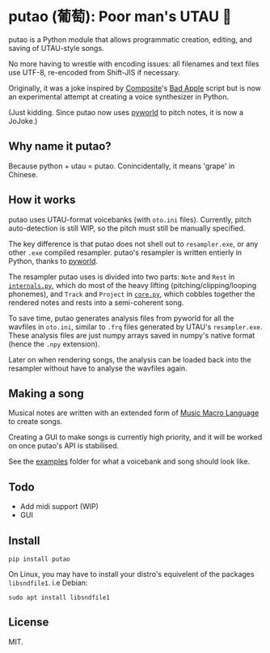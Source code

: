 # putao (葡萄): Poor man's UTAU 🍇

putao is a Python module that allows programmatic creation, editing, and saving of UTAU-style songs.

No more having to wrestle with encoding issues: all filenames and text files use UTF-8, re-encoded from Shift-JIS if necessary.

Originally, it was a joke inspired by [Composite]'s [Bad Apple] script but is now an experimental attempt at creating a voice synthesizer in Python.

(Just kidding. Since putao now uses [pyworld] to pitch notes, it is now a JoJoke.)

## Why name it putao?

Because python + utau = putao. Conincidentally, it means 'grape' in Chinese.

## How it works

putao uses UTAU-format voicebanks (with `oto.ini` files).
Currently, pitch auto-detection is still WIP, so the pitch must still be manually specified.

The key difference is that putao does not shell out to `resampler.exe`, or any other `.exe` compiled resampler.
putao's resampler is written entierly in Python, thanks to [pyworld].

The resampler putao uses is divided into two parts:
`Note` and `Rest` in [`internals.py`](./putao/internals.py), which do most of the heavy lifting (pitching/clipping/looping phonemes),
and `Track` and `Project` in [`core.py`](./putao/core.py), which cobbles together the rendered notes and rests into a semi-coherent song.

To save time, putao generates analysis files from pyworld for all the wavfiles in `oto.ini`, similar to `.frq` files generated by UTAU's `resampler.exe`.
These analysis files are just numpy arrays saved in numpy's native format (hence the `.npy` extension).

Later on when rendering songs, the analysis can be loaded back into the resampler without have to analyse the wavfiles again.

## Making a song

Musical notes are written with an extended form of [Music Macro Language] to create songs.

Creating a GUI to make songs is currently high priority, and it will be worked on once putao's API is stabilised.

See the [examples](./examples) folder for what a voicebank and song should look like.

## Todo

- Add midi support (WIP)
- GUI

## Install

```
pip install putao
```

On Linux, you may have to install your distro's equivelent of the packages `libsndfile1`.
i.e Debian:

```
sudo apt install libsndfile1
```

## License

MIT.


[Composite]: https://www.youtube.com/c/Composite1618
[Bad Apple]: https://github.com/Composite1618/CompositeMemes/blob/main/bad%20apple.py
[pyworld]: https://github.com/JeremyCCHsu/Python-Wrapper-for-World-Vocoder
[Music Macro Language]: https://en.wikipedia.org/wiki/Music_Macro_Language
